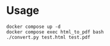 # Usage

```
docker compose up -d
docker compose exec html_to_pdf bash
./convert.py test.html test.pdf
```
